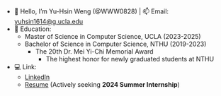 - 👋 Hello, I’m Yu-Hsin Weng (@WWW0828) | 📫 Email: yuhsin1614@g.ucla.edu
- 🌱 Education:
  - Master of Science in Computer Science, UCLA (2023-2025)
  - Bachelor of Science in Computer Science, NTHU (2019-2023)
    - The 20th Dr. Mei Yi-Chi Memorial Award
      - The highest honor for newly graduated students at NTHU
- 💻 Link:
  - [LinkedIn](https://www.linkedin.com/in/yuhsin-weng)
  - [Resume](https://drive.google.com/file/d/14VDERgYOqfR0MozW0U_p1uurjFSRmHs2/view?usp=drive_link) (Actively seeking **2024 Summer Internship**)

<!---
WWW0828/WWW0828 is a ✨ special ✨ repository because its `README.md` (this file) appears on your GitHub profile.
You can click the Preview link to take a look at your changes.
--->

